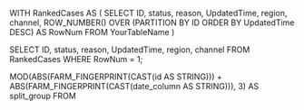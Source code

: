WITH RankedCases AS (
  SELECT
    ID,
    status,
    reason,
    UpdatedTime,
    region,
    channel,
    ROW_NUMBER() OVER (PARTITION BY ID ORDER BY UpdatedTime DESC) AS RowNum
  FROM
    YourTableName
)

SELECT
  ID,
  status,
  reason,
  UpdatedTime,
  region,
  channel
FROM
  RankedCases
WHERE
  RowNum = 1;




 MOD(ABS(FARM_FINGERPRINT(CAST(id AS STRING))) + ABS(FARM_FINGERPRINT(CAST(date_column AS STRING))), 3) AS split_group
  FROM 
